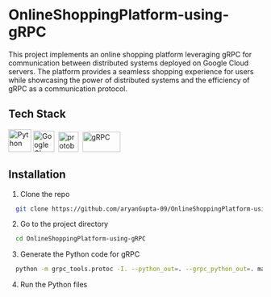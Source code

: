 # OnlineShoppingPlatform-using-gRPC

This project implements an online shopping platform leveraging gRPC for communication between distributed systems deployed on Google Cloud servers. The platform provides a seamless shopping experience for users while showcasing the power of distributed systems and the efficiency of gRPC as a communication protocol.


## Tech Stack

<a href="https://www.python.org/" target="_blank" rel="noreferrer"><img src="https://raw.githubusercontent.com/danielcranney/readme-generator/main/public/icons/skills/python-colored.svg" width="45" height="45" alt="Python" /></a>
<a href="https://cloud.google.com/" target="_blank" rel="noreferrer"><img src="https://static-00.iconduck.com/assets.00/google-cloud-icon-1024x823-wiwlyizc.png" height="42" alt="Google Cloud" /></a>&nbsp;
<a href="https://protobuf.dev/" target="_blank" rel="noreferrer"><img src="https://www.techunits.com/wp-content/uploads/2021/07/pb.png" height="40" alt="protobuf" /></a>&nbsp;
<a href="https://grpc.io/" target="_blank" rel="noreferrer"><img src="https://github.com/aryanGupta-09/aryanGupta-09/assets/96881807/310cb125-1346-49b9-a87a-b6a84934a9a6" width="75" height="40" alt="gRPC" /></a>

## Installation

1. Clone the repo
```bash
  git clone https://github.com/aryanGupta-09/OnlineShoppingPlatform-using-gRPC.git
```

2. Go to the project directory
```bash
  cd OnlineShoppingPlatform-using-gRPC
```

3. Generate the Python code for gRPC
```bash
  python -m grpc_tools.protoc -I. --python_out=. --grpc_python_out=. market.proto
```

4. Run the Python files

